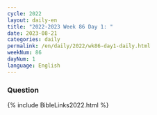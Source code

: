 ```yaml
---
cycle: 2022
layout: daily-en
title: "2022-2023 Week 86 Day 1: "
date: 2023-08-21
categories: daily
permalink: /en/daily/2022/wk86-day1-daily.html
weekNum: 86
dayNum: 1
language: English
---
```


### Question     

{% include BibleLinks2022.html %}
